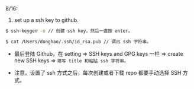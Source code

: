8/16:

1. set up a ssh key to github.

```bash
$ ssh-keygen -o // 创建 ssh key，然后一直按 enter。

$ cat /Users/donghao/.ssh/id_rsa.pub // 调出 ssh 字符串。
```

- 最后登陆 Github，在 setting => SSH keys and GPG keys 一栏 => create new SSH keys => `填写 title 和粘贴 ssh 字符串。`

- 注意，设置了 ssh 方式之后，每次创建或者下载 repo 都要手动选择 SSH 方式。